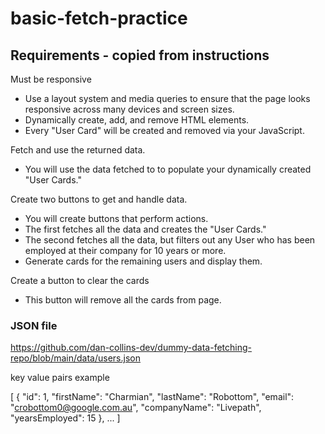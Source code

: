 # basic-fetch-practice

## Requirements - copied from instructions 

Must be responsive	
- Use a layout system and media queries to ensure that the page looks responsive across many devices and screen sizes.
- Dynamically create, add, and remove HTML elements.	
- Every "User Card" will be created and removed via your JavaScript.

Fetch and use the returned data.
- You will use the data fetched to to populate your dynamically created "User Cards."

Create two buttons to get and handle data.	
- You will create buttons that perform actions. 
- The first fetches all the data and creates the "User Cards." 
- The second fetches all the data, but filters out any User who has been employed at their company for 10 years or more. 
- Generate cards for the remaining users and display them.

Create a button to clear the cards
- This button will remove all the cards from page.



### JSON file 
https://github.com/dan-collins-dev/dummy-data-fetching-repo/blob/main/data/users.json 

key value pairs example 

[
    {
        "id": 1,
        "firstName": "Charmian",
        "lastName": "Robottom",
        "email": "crobottom0@google.com.au",
        "companyName": "Livepath",
        "yearsEmployed": 15
    }, ... ]